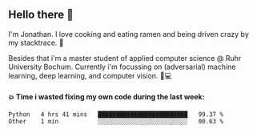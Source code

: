 ## Hello there 👋

I'm Jonathan. I love cooking and eating ramen and being driven crazy by my stacktrace. 🍜

Besides that i'm a master student of applied computer science @ Ruhr University Bochum. 
Currently i'm focussing on (adversarial) machine learning, deep learning, and computer vision. 🔬💻

#### 💥 Time i wasted fixing my own code during the last week:

<!--START_SECTION:waka-->

```text
Python   4 hrs 41 mins   █████████████████████████   99.37 %
Other    1 min           ░░░░░░░░░░░░░░░░░░░░░░░░░   00.63 %
```

<!--END_SECTION:waka-->
